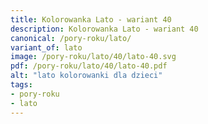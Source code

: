 ```yaml
---
title: Kolorowanka Lato - wariant 40
description: Kolorowanka Lato - wariant 40
canonical: /pory-roku/lato/
variant_of: lato
image: /pory-roku/lato/40/lato-40.svg
pdf: /pory-roku/lato/40/lato-40.pdf
alt: "lato kolorowanki dla dzieci"
tags:
- pory-roku
- lato
---
```

